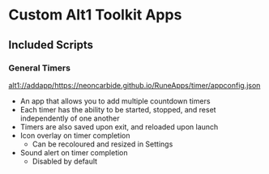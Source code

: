 # Custom Alt1 Toolkit Apps

## Included Scripts

### General Timers

<alt1://addapp/https://neoncarbide.github.io/RuneApps/timer/appconfig.json>

- An app that allows you to add multiple countdown timers
- Each timer has the ability to be started, stopped, and reset independently of one another
- Timers are also saved upon exit, and reloaded upon launch
- Icon overlay on timer completion
  - Can be recoloured and resized in Settings
- Sound alert on timer completion
  - Disabled by default
